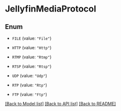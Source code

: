 # JellyfinMediaProtocol

## Enum


* `FILE` (value: `"File"`)

* `HTTP` (value: `"Http"`)

* `RTMP` (value: `"Rtmp"`)

* `RTSP` (value: `"Rtsp"`)

* `UDP` (value: `"Udp"`)

* `RTP` (value: `"Rtp"`)

* `FTP` (value: `"Ftp"`)


[[Back to Model list]](../README.md#documentation-for-models) [[Back to API list]](../README.md#documentation-for-api-endpoints) [[Back to README]](../README.md)


